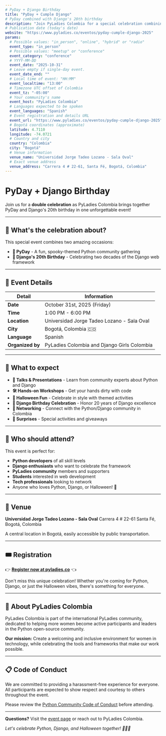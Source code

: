 ```yaml
---
# PyDay + Django Birthday
title: "PyDay + Cumple Django"
# PyDay combined with Django's 20th birthday
description: "Join PyLadies Colombia for a special celebration combining PyDay with Django's 20th birthday!"
# Publication date (today's date) 
website: "https://www.pyladies.co/eventos/pyday-cumple-django-2025" 
params:
  # Possible values: "in_person", "online", "hybrid" or "radio"
  event_type: "in_person"
  # Possible values: "meetup" or "conference"
  event_category: "conference"
  # YYYY-MM-DD
  event_date: "2025-10-31"
  # Leave empty if single-day event.
  event_date_end: ""
  # Local time of event: "HH:MM"
  event_localtime: "13:00"
  # Timezone UTC offset of Colombia
  event_tz: "-05:00"
  # Your community's name
  event_host: "PyLadies Colombia"
  # Languages expected to be spoken
  event_languages: "Spanish"
  # Event registration and details URL
  event_url: "https://www.pyladies.co/eventos/pyday-cumple-django-2025"
  # Bogotá coordinates (approximate)
  latitude: 4.7110
  longitude: -74.0721
  # Country and city
  country: "Colombia"
  city: "Bogotá"
  # Venue information
  venue_name: "Universidad Jorge Tadeo Lozano - Sala Oval"
  # Exact venue address
  venue_address: "Carrera 4 # 22-61, Santa Fé, Bogotá, Colombia"
---
```


# PyDay + Django Birthday

Join us for a **double celebration** as PyLadies Colombia brings together PyDay and Django's 20th birthday in one unforgettable event!

---

## 🎉 What's the celebration about?

This special event combines two amazing occasions:
- **🎃 PyDay** - A fun, spooky-themed Python community gathering
- **🦄 Django's 20th Birthday** - Celebrating two decades of the Django web framework

---

## 📅 Event Details

| Detail | Information |
|--------|-------------|
| **Date** | October 31st, 2025 (Friday) |
| **Time** | 1:00 PM - 6:00 PM |
| **Location** | Universidad Jorge Tadeo Lozano - Sala Oval |
| **City** | Bogotá, Colombia 🇨🇴 |
| **Language** | Spanish |
| **Organized by** | PyLadies Colombia and Django Girls Colombia|

---

## 🎯 What to expect

- **🎤 Talks & Presentations** - Learn from community experts about Python and Django
- **🛠️ Hands-on Workshops** - Get your hands dirty with code
- **🎃 Halloween Fun** - Celebrate in style with themed activities
- **🎂 Django Birthday Celebration** - Honor 20 years of Django excellence
- **🤝 Networking** - Connect with the Python/Django community in Colombia
- **🎁 Surprises** - Special activities and giveaways

---

## 👥 Who should attend?

This event is perfect for:
- **Python developers** of all skill levels
- **Django enthusiasts** who want to celebrate the framework
- **PyLadies community** members and supporters
- **Students** interested in web development
- **Tech professionals** looking to network
- Anyone who loves Python, Django, or Halloween! 🎃

---

## 📍 Venue

**Universidad Jorge Tadeo Lozano - Sala Oval**
Carrera 4 # 22-61
Santa Fé, Bogotá, Colombia

A central location in Bogotá, easily accessible by public transportation.

---

## 🎟️ Registration

👉 **[Register now at pyladies.co](https://www.pyladies.co/eventos/pyday-cumple-django-2025)** 👈

Don't miss this unique celebration! Whether you're coming for Python, Django, or just the Halloween vibes, there's something for everyone.

---

## 🌟 About PyLadies Colombia

PyLadies Colombia is part of the international PyLadies community, dedicated to helping more women become active participants and leaders in the Python open-source community.

**Our mission:** Create a welcoming and inclusive environment for women in technology, while celebrating the tools and frameworks that make our work possible.

---

## 📋 Code of Conduct

We are committed to providing a harassment-free experience for everyone. All participants are expected to show respect and courtesy to others throughout the event.

Please review the [Python Community Code of Conduct](https://www.python.org/psf/conduct/) before attending.

---

**Questions?** Visit the [event page](https://www.pyladies.co/eventos/pyday-cumple-django-2025) or reach out to PyLadies Colombia.

*Let's celebrate Python, Django, and Halloween together! 🎃🐍🦄*
